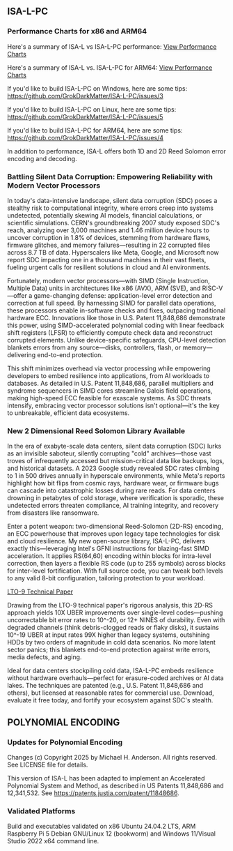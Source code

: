ISA-L-PC
--------

### Performance Charts for x86 and ARM64

Here's a summary of ISA-L vs ISA-L-PC performance: [View Performance Charts](https://github.com/GrokDarkMatter/ISA-L-PC/blob/master/ISA-LvISA-L-PC.pdf)

Here's a summary of ISA-L vs. ISA-L-PC for ARM64: [View Performance Charts](https://github.com/GrokDarkMatter/ISA-L-PC/blob/master/ISA-LvISA-L-PC_AARCH64.pdf)

If you'd like to build ISA-L-PC on Windows, here are some tips: https://github.com/GrokDarkMatter/ISA-L-PC/issues/3

If you'd like to build ISA-L-PC on Linux, here are some tips: https://github.com/GrokDarkMatter/ISA-L-PC/issues/5

If you'd like to build ISA-L-PC for ARM64, here are some tips: https://github.com/GrokDarkMatter/ISA-L-PC/issues/4

In addition to performance, ISA-L offers both 1D and 2D Reed Solomon error encoding and decoding.

### Battling Silent Data Corruption: Empowering Reliability with Modern Vector Processors

In today's data-intensive landscape, silent data corruption (SDC) poses a stealthy risk to computational integrity, where errors creep into systems undetected, potentially skewing AI models, financial calculations, or scientific simulations. CERN's groundbreaking 2007 study exposed SDC's reach, analyzing over 3,000 machines and 1.46 million device hours to uncover corruption in 1.8% of devices, stemming from hardware flaws, firmware glitches, and memory failures—resulting in 22 corrupted files across 8.7 TB of data. Hyperscalers like Meta, Google, and Microsoft now report SDC impacting one in a thousand machines in their vast fleets, fueling urgent calls for resilient solutions in cloud and AI environments.

Fortunately, modern vector processors—with SIMD (Single Instruction, Multiple Data) units in architectures like x86 (AVX), ARM (SVE), and RISC-V—offer a game-changing defense: application-level error detection and correction at full speed. By harnessing SIMD for parallel data operations, these processors enable in-software checks and fixes, outpacing traditional hardware ECC. Innovations like those in U.S. Patent 11,848,686 demonstrate this power, using SIMD-accelerated polynomial coding with linear feedback shift registers (LFSR) to efficiently compute check data and reconstruct corrupted elements. Unlike device-specific safeguards, CPU-level detection blankets errors from any source—disks, controllers, flash, or memory—delivering end-to-end protection.

This shift minimizes overhead via vector processing while empowering developers to embed resilience into applications, from AI workloads to databases. As detailed in U.S. Patent 11,848,686, parallel multipliers and syndrome sequencers in SIMD cores streamline Galois field operations, making high-speed ECC feasible for exascale systems. As SDC threats intensify, embracing vector processor solutions isn't optional—it's the key to unbreakable, efficient data ecosystems.

### New 2 Dimensional Reed Solomon Library Available

In the era of exabyte-scale data centers, silent data corruption (SDC) lurks as an invisible saboteur, silently corrupting "cold" archives—those vast troves of infrequently accessed but mission-critical data like backups, logs, and historical datasets. A 2023 Google study revealed SDC rates climbing to 1 in 500 drives annually in hyperscale environments, while Meta's reports highlight how bit flips from cosmic rays, hardware wear, or firmware bugs can cascade into catastrophic losses during rare reads. For data centers drowning in petabytes of cold storage, where verification is sporadic, these undetected errors threaten compliance, AI training integrity, and recovery from disasters like ransomware.

Enter a potent weapon: two-dimensional Reed-Solomon (2D-RS) encoding, an ECC powerhouse that improves upon legacy tape technologies for disk and cloud resilience. My new open-source library, ISA-L-PC, delivers exactly this—leveraging Intel's GFNI instructions for blazing-fast SIMD acceleration. It applies RS(64,60) encoding within blocks for intra-level correction, then layers a flexible RS code (up to 255 symbols) across blocks for inter-level fortification. With full source code, you can tweak both levels to any valid 8-bit configuration, tailoring protection to your workload.

[LTO-9 Technical Paper](https://github.com/GrokDarkMatter/ISA-L-PC/blob/master/LTO-UBER-Technical-Paper-August-2022.pdf)

Drawing from the LTO-9 technical paper's rigorous analysis, this 2D-RS approach yields 10X UBER improvements over single-level codes—pushing uncorrectable bit error rates to 10^-20, or 12+ NINES of durability. Even with degraded channels (think debris-clogged reads or flaky disks), it sustains 10^-19 UBER at input rates 99X higher than legacy systems, outshining HDDs by two orders of magnitude in cold data scenarios. No more latent sector panics; this blankets end-to-end protection against write errors, media defects, and aging.

Ideal for data centers stockpiling cold data, ISA-L-PC embeds resilience without hardware overhauls—perfect for erasure-coded archives or AI data lakes. The techniques are patented (e.g., U.S. Patent 11,848,686 and others), but licensed at reasonable rates for commercial use. Download, evaluate it free today, and fortify your ecosystem against SDC's stealth.

POLYNOMIAL ENCODING
-------------------

### Updates for Polynomial Encoding

Changes (c) Copyright 2025 by Michael H. Anderson. All rights reserved. See LICENSE file for details.

This version of ISA-L has been adapted to implement an Accelerated Polynomial System and Method, as described in US Patents 11,848,686 and 12,341,532. See https://patents.justia.com/patent/11848686.

### Validated Platforms

Build and executables validated on x86 Ubuntu 24.04.2 LTS, ARM Raspberry Pi 5 Debian GNU/Linux 12 (bookworm) and Windows 11/Visual Studio 2022 x64 command line.
